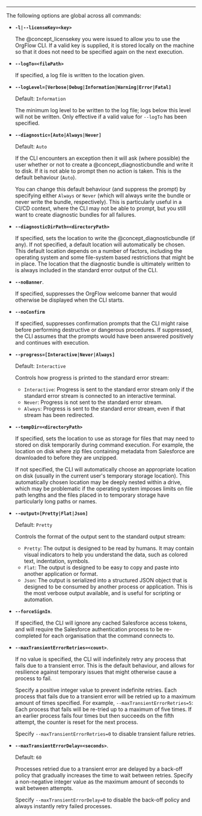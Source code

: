 ***

The following options are global across all commands:

- **`-l|--licenseKey=<key>`**
  
  The @concept_licensekey you were issued to allow you to use the OrgFlow CLI. If a valid key is supplied, it is stored locally on the machine so that it does not need to be specified again on the next execution.

- **`--logTo=<filePath>`**
  
  If specified, a log file is written to the location given.

- **`--logLevel=[Verbose|Debug|Information|Warning|Error|Fatal]`**
  
  Default: `Information`
  
  The minimum log level to be written to the log file; logs below this level will not be written. Only effective if a valid value for `--logTo` has been specified.

- **`--diagnostic=[Auto|Always|Never]`**
  
  Default: `Auto`
  
  If the CLI encounters an exception then it will ask (where possible) the user whether or not to create a @concept_diagnosticbundle and write it to disk. If it is not able to prompt then no action is taken. This is the default behaviour (`Auto`).
  
  You can change this default behaviour (and suppress the prompt) by specifying either `Always` or `Never` (which will always write the bundle or never write the bundle, respectively). This is particularly useful in a CI/CD context, where the CLI may not be able to prompt, but you still want to create diagnostic bundles for all failures.

- **`--diagnosticDirPath=<directoryPath>`**
  
  If specified, sets the location to write the @concept_diagnosticbundle (if any). If not specified, a default location will automatically be chosen. This default location depends on a number of factors, including the operating system and some file-system based restrictions that might be in place. The location that the diagnostic bundle is ultimately written to is always included in the standard error output of the CLI.

- **`--noBanner`**.
  
  If specified, suppresses the OrgFlow welcome banner that would otherwise be displayed when the CLI starts.

- **`--noConfirm`**
  
  If specified, suppresses confirmation prompts that the CLI might raise before performing destructive or dangerous procedures. If suppressed, the CLI assumes that the prompts would have been answered positively and continues with execution.

- **`--progress=[Interactive|Never|Always]`**

  Default: `Interactive`
  
  Controls how progress is printed to the standard error stream:
  - `Interactive`: Progress is sent to the standard error stream only if the standard error stream is connected to an interactive terminal.
  - `Never`: Progress is not sent to the standard error stream.
  - `Always`: Progress is sent to the standard error stream, even if that stream has been redirected.

- **`--tempDir=<directoryPath>`**
  
  If specified, sets the location to use as storage for files that may need to stored on disk temporarily during command execution. For example, the location on disk where zip files containing metadata from Salesforce are downloaded to before they are unzipped.
  
  If not specified, the CLI will automatically choose an appropriate location on disk (usually in the current user's temporary storage location). This automatically chosen location may be deeply nested within a drive, which may be problematic if the operating system imposes limits on file path lengths and the files placed in to temporary storage have particularly long paths or names. 
  
- **`--output=[Pretty|Flat|Json]`**

  Default: `Pretty`
  
  Controls the format of the output sent to the standard output stream:
  - `Pretty`: The output is designed to be read by humans. It may contain visual indicators to help you understand the data, such as colored text, indentation, symbols.
  - `Flat`: The output is designed to be easy to copy and paste into another application or format.
  - `Json`: The output is serialized into a structured JSON object that is designed to be consumed by another process or application. This is the most verbose output available, and is useful for scripting or automation.

- **`--forceSignIn`**.
  
  If specified, the CLI will ignore any cached Salesforce access tokens, and will require the Salesforce authentication process to be re-completed for each organisation that the command connects to.

- **`--maxTransientErrorRetries=<count>`**.
  
  If no value is specified, the CLI will indefinitely retry any process that fails due to a transient error. This is the default behaviour, and allows for resilience against temporary issues that might otherwise cause a process to fail.

  Specify a positive integer value to prevent indefinite retries. Each process that fails due to a transient error will be retried up to a maximum amount of times specified. For example, `--maxTransientErrorRetries=5`: Each process that fails will be re-tried up to a maximum of five times. If an earlier process fails four times but then succeeds on the fifth attempt, the counter is reset for the next process.

  Specify `--maxTransientErrorRetries=0` to disable transient failure retries.

- **`--maxTransientErrorDelay=<seconds>`**.
  
  Default: `60`
  
  Processes retried due to a transient error are delayed by a back-off policy that gradually increases the time to wait between retries. Specify a non-negative integer value as the maximum amount of seconds to wait between attempts.

  Specify `--maxTransientErrorDelay=0` to disable the back-off policy and always instantly retry failed processes.


